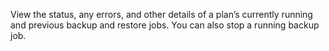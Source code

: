 View the status, any errors, and other details of a plan’s currently running and previous backup and restore jobs. You can also stop a running backup job.
